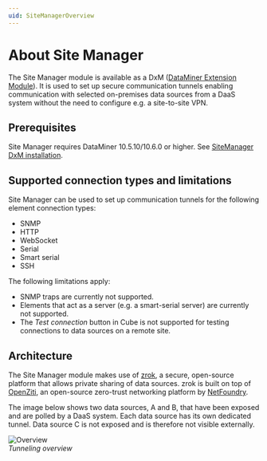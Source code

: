 ```yaml
---
uid: SiteManagerOverview
---
```


# About Site Manager

The Site Manager module is available as a DxM ([DataMiner Extension Module](xref:DataMinerExtensionModules)). It is used to set up secure communication tunnels enabling communication with selected on-premises data sources from a DaaS system without the need to configure e.g. a site-to-site VPN.

## Prerequisites

Site Manager requires DataMiner 10.5.10/10.6.0 or higher. See [SiteManager DxM installation](xref:SiteManagerGettingStarted#sitemanager-dxm-installation).

## Supported connection types and limitations

Site Manager can be used to set up communication tunnels for the following element connection types:

- SNMP
- HTTP
- WebSocket
- Serial
- Smart serial
- SSH

The following limitations apply:

- SNMP traps are currently not supported.
- Elements that act as a server (e.g. a smart-serial server) are currently not supported.
- The *Test connection* button in Cube is not supported for testing connections to data sources on a remote site.

## Architecture

The Site Manager module makes use of [zrok](https://zrok.io/), a secure, open-source platform that allows private sharing of data sources. zrok is built on top of [OpenZiti](https://openziti.io/), an open-source zero-trust networking platform by [NetFoundry](https://netfoundry.io/).

The image below shows two data sources, A and B, that have been exposed and are polled by a DaaS system. Each data source has its own dedicated tunnel. Data source C is not exposed and is therefore not visible externally.

![Overview](~/dataminer/images/SiteManagerOverview.png)<br>*Tunneling overview*
